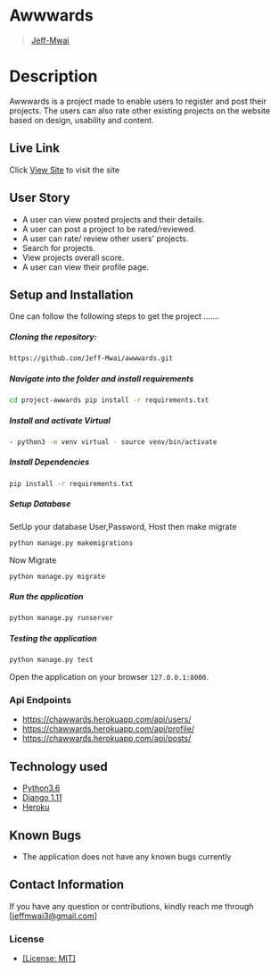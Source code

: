 # Awwwards

>[Jeff-Mwai](https://github.com/Jeff-Mwai)  
  
# Description  
Awwwards is a project made to enable users to register and post their projects. The users can also rate other existing projects on the website based on design, usability and content.
##  Live Link  
 Click [View Site]()  to visit the site
 
## User Story  
  
* A user can view posted projects and their details.  
* A user can post a project to be rated/reviewed. 
* A user can rate/ review other users' projects.  
* Search for projects.  
* View projects overall score.
* A user can view their profile page.  
  

  
## Setup and Installation  
One can follow the following steps to get the project .......  
  
##### Cloning the repository:  
 ```bash 
 https://github.com/Jeff-Mwai/awwwards.git 
```
##### Navigate into the folder and install requirements  
 ```bash 
cd project-awwards pip install -r requirements.txt 
```
##### Install and activate Virtual  
 ```bash 
- python3 -m venv virtual - source venv/bin/activate  
```  
##### Install Dependencies  
 ```bash 
 pip install -r requirements.txt 
```  
 ##### Setup Database  
  SetUp your database User,Password, Host then make migrate  
 ```bash 
python manage.py makemigrations
 ``` 
 Now Migrate  
 ```bash 
 python manage.py migrate 
```
##### Run the application  
 ```bash 
 python manage.py runserver 
``` 
##### Testing the application  
 ```bash 
 python manage.py test 
```
Open the application on your browser `127.0.0.1:8000`.  
  
 ### Api Endpoints
 * https://chawwards.herokuapp.com/api/users/
 * https://chawwards.herokuapp.com/api/profile/
 * https://chawwards.herokuapp.com/api/posts/
 
 
## Technology used  
  
* [Python3.6](https://www.python.org/)  
* [Django 1.11](https://docs.djangoproject.com/en/2.2/)  
* [Heroku](https://heroku.com)  
  
  
## Known Bugs  
* The application does not have any known bugs currently

  
## Contact Information   
If you have any question or contributions, kindly reach me through [jeffmwai3@gmail.com]  
  
### License

* [[License: MIT]](LICENCE.md) <Jeff-Mwai>               